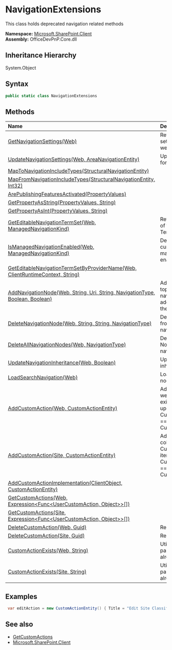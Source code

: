 # NavigationExtensions
This class holds deprecated navigation related methods  

**Namespace:** [Microsoft.SharePoint.Client](Microsoft.SharePoint.Client.md)  
**Assembly:** OfficeDevPnP.Core.dll  
## Inheritance Hierarchy
System.Object  
## Syntax
```C#
public static class NavigationExtensions
```
## Methods
|**Name**|**Description**|
|:-----|:-----|
| [GetNavigationSettings(Web)](Microsoft.SharePoint.Client.NavigationExtensions.C72DBB5.md) | Returns the navigation settings for the selected web
| [UpdateNavigationSettings(Web, AreaNavigationEntity)](Microsoft.SharePoint.Client.NavigationExtensions.419CDF55.md) | Updates navigation settings for the current web
| [MapToNavigationIncludeTypes(StructuralNavigationEntity)](Microsoft.SharePoint.Client.NavigationExtensions.FFFF887F.md) | 
| [MapFromNavigationIncludeTypes(StructuralNavigationEntity, Int32)](Microsoft.SharePoint.Client.NavigationExtensions.8FF539C1.md) | 
| [ArePublishingFeaturesActivated(PropertyValues)](Microsoft.SharePoint.Client.NavigationExtensions.AC6CF603.md) | 
| [GetPropertyAsString(PropertyValues, String)](Microsoft.SharePoint.Client.NavigationExtensions.463582C4.md) | 
| [GetPropertyAsInt(PropertyValues, String)](Microsoft.SharePoint.Client.NavigationExtensions.33808160.md) | 
| [GetEditableNavigationTermSet(Web, ManagedNavigationKind)](Microsoft.SharePoint.Client.NavigationExtensions.12EFA587.md) | Returns an editable version of the Global Navigation TermSet for a web site
| [IsManagedNavigationEnabled(Web, ManagedNavigationKind)](Microsoft.SharePoint.Client.NavigationExtensions.60D1127.md) | Determines whether the current Web has the managed navigation enabled
| [GetEditableNavigationTermSetByProviderName(Web, ClientRuntimeContext, String)](Microsoft.SharePoint.Client.NavigationExtensions.DA9AAB13.md) | 
| [AddNavigationNode(Web, String, Uri, String, NavigationType, Boolean, Boolean)](Microsoft.SharePoint.Client.NavigationExtensions.379F276C.md) | Add a node to quick launch, top navigation bar or search navigation. The node will be added as the last node in the collection.
| [DeleteNavigationNode(Web, String, String, NavigationType)](Microsoft.SharePoint.Client.NavigationExtensions.54C91F2E.md) | Deletes a navigation node from the quickLaunch or top navigation bar
| [DeleteAllNavigationNodes(Web, NavigationType)](Microsoft.SharePoint.Client.NavigationExtensions.BFCB26CE.md) | Deletes all Navigation Nodes from a given navigation
| [UpdateNavigationInheritance(Web, Boolean)](Microsoft.SharePoint.Client.NavigationExtensions.C7232652.md) | Updates the navigation inheritance setting
| [LoadSearchNavigation(Web)](Microsoft.SharePoint.Client.NavigationExtensions.4BB1E553.md) | Loads the search navigation nodes
| [AddCustomAction(Web, CustomActionEntity)](Microsoft.SharePoint.Client.NavigationExtensions.C58AE7F0.md) | Adds custom action to a web. If the CustomAction exists the item will be updated. Setting CustomActionEntity.Remove == true will delete the CustomAction.
| [AddCustomAction(Site, CustomActionEntity)](Microsoft.SharePoint.Client.NavigationExtensions.C238735D.md) | Adds custom action to a site collection. If the CustomAction exists the item will be updated. Setting CustomActionEntity.Remove == true will delete the CustomAction.
| [AddCustomActionImplementation(ClientObject, CustomActionEntity)](Microsoft.SharePoint.Client.NavigationExtensions.823851D3.md) | 
| [GetCustomActions(Web, Expression<Func<UserCustomAction, Object>>[])](Microsoft.SharePoint.Client.NavigationExtensions.EAC0E89B.md) | 
| [GetCustomActions(Site, Expression<Func<UserCustomAction, Object>>[])](Microsoft.SharePoint.Client.NavigationExtensions.FC5B2546.md) | 
| [DeleteCustomAction(Web, Guid)](Microsoft.SharePoint.Client.NavigationExtensions.4BB46A7F.md) | Removes a custom action
| [DeleteCustomAction(Site, Guid)](Microsoft.SharePoint.Client.NavigationExtensions.F2016670.md) | Removes a custom action
| [CustomActionExists(Web, String)](Microsoft.SharePoint.Client.NavigationExtensions.45893840.md) | Utility method to check particular custom action already exists on the web
| [CustomActionExists(Site, String)](Microsoft.SharePoint.Client.NavigationExtensions.D520D62A.md) | Utility method to check particular custom action already exists on the web
## Examples
```C#
 var editAction = new CustomActionEntity() { Title = "Edit Site Classification", Description = "Manage business impact information for site collection or sub sites.", Sequence = 1000, Group = "SiteActions", Location = "Microsoft.SharePoint.StandardMenu", Url = EditFormUrl, ImageUrl = EditFormImageUrl, Rights = new BasePermissions(), }; editAction.Rights.Set(PermissionKind.ManageWeb); web.AddCustomAction(editAction); 
```
## See also
- [GetCustomActions](GetCustomActions.md)
- [Microsoft.SharePoint.Client](Microsoft.SharePoint.Client.md)
